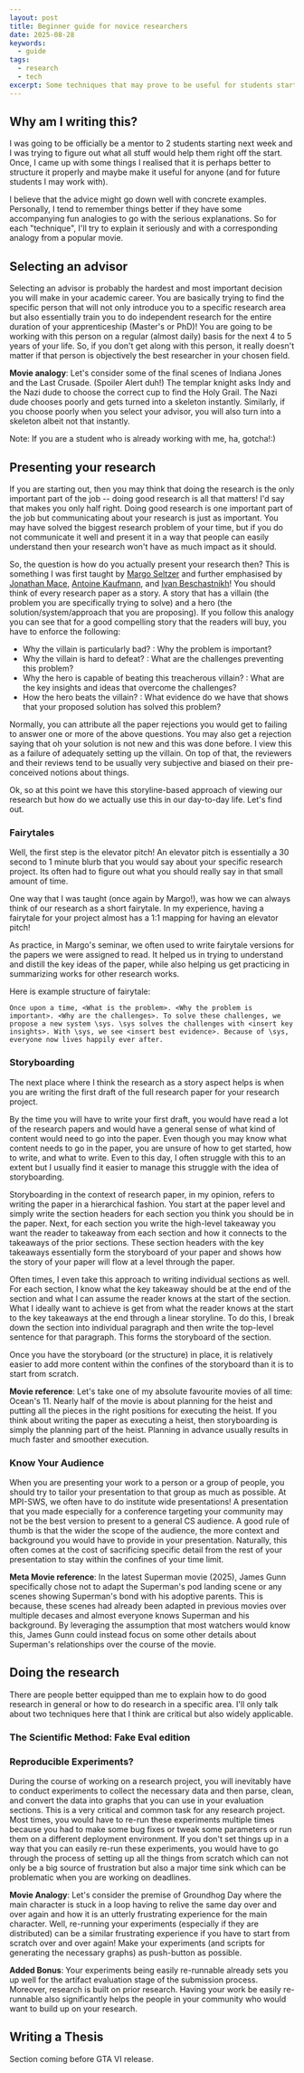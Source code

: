 ```yaml
---
layout: post
title: Beginner guide for novice researchers
date: 2025-08-28
keywords:
  - guide
tags:
  - research
  - tech
excerpt: Some techniques that may prove to be useful for students starting out with research
---
```


## Why am I writing this? 

I was going to be officially be a mentor to 2 students starting next week and I was trying to figure out what all stuff would help them right off the start. Once, I came up with some things I realised that it is perhaps better to structure it properly and maybe make it useful for anyone (and for future students I may work with).

I believe that the advice might go down well with concrete examples. Personally, I tend to remember things better if they have some accompanying fun analogies to go with the serious explanations. So for each "technique", I'll try to explain it seriously and with a corresponding analogy from a popular movie.

## Selecting an advisor

Selecting an advisor is probably the hardest and most important decision you will make in your academic career. You are basically trying to find the specific person that will not only
introduce you to a specific research area but also essentially train you to do independent research for the entire duration of your apprenticeship (Master's or PhD)!
You are going to be working with this person on a regular (almost daily) basis for the next 4 to 5 years of your life. So, if you don't get along with this person, it really doesn't matter if that person is objectively the best researcher in your chosen field. 

**Movie analogy**: Let's consider some of the final scenes of Indiana Jones and the Last Crusade. (Spoiler Alert duh!) The templar knight asks Indy and the Nazi dude to choose the correct cup to find the Holy Grail. The Nazi dude chooses poorly and gets turned into a skeleton instantly. Similarly, if you choose poorly when you select your advisor, you will also turn into a skeleton albeit not that instantly.

Note: If you are a student who is already working with me, ha, gotcha!:)

## Presenting your research

If you are starting out, then you may think that doing the research is the only important part of the job -- doing good research is all that matters! I'd say that makes you only half right. Doing good research is one important part of the job but communicating about your research is just as important. You may have solved the biggest research problem of your time, but if you do not communicate it well and present it in a way that people can easily understand then your research won't have as much impact as it should.

So, the question is how do you actually present your research then? This is something I was first taught by [Margo Seltzer](https://www.seltzer.com/margo/) and further emphasised by [Jonathan Mace](https://www.microsoft.com/en-us/research/people/jonathanmace/), [Antoine Kaufmann](https://people.mpi-sws.org/~antoinek/index.html), and [Ivan Beschastnikh](https://www.cs.ubc.ca/~bestchai/)! You should think of every research paper as a story. A story that has a villain (the problem you are specifically trying to solve) and a hero (the solution/system/approach that you are proposing).
If you follow this analogy you can see that for a good compelling story that the readers will buy, you have to enforce the following: 

+ Why the villain is particularly bad? : Why the problem is important?
+ Why the villain is hard to defeat? :  What are the challenges preventing this problem?
+ Why the hero is capable of beating this treacherous villain? : What are the key insights and ideas that overcome the challenges?
+ How the hero beats the villain? : What evidence do we have that shows that your proposed solution has solved this problem?

Normally, you can attribute all the paper rejections you would get to failing to answer one or more of the above questions. You may also get a rejection saying that oh your solution is not new and this was done before. I view this as a failure of adequately setting up the villain. On top of that, the reviewers and their reviews tend to be usually very subjective and biased on their pre-conceived notions about things.

Ok, so at this point we have this storyline-based approach of viewing our research but how do we actually use this in our day-to-day life. Let's find out.

### Fairytales

Well, the first step is the elevator pitch! An elevator pitch is essentially a 30 second to 1 minute blurb that you would say about your specific research project. Its often had to figure out what you should really say in that small amount of time.

One way that I was taught (once again by Margo!), was how we can always think of our research as a short fairytale. In my experience, having a fairytale for your project almost has a 1:1 mapping for having an elevator pitch!

As practice, in Margo's seminar, we often used to write fairytale versions for the papers we were assigned to read. It helped us in trying to understand and distill the key ideas of the paper, while also helping us get practicing in summarizing works for other research works.

Here is example structure of fairytale:

```
Once upon a time, <What is the problem>. <Why the problem is important>. <Why are the challenges>. To solve these challenges, we propose a new system \sys. \sys solves the challenges with <insert key insights>. With \sys, we see <insert best evidence>. Because of \sys, everyone now lives happily ever after.
```

### Storyboarding

The next place where I think the research as a story aspect helps is when you are writing the first draft of the full research paper for your research project. 

By the time you will have to write your first draft, you would have read a lot of the research papers and would have a general sense of what kind of content would need to go into the paper.
Even though you may know what content needs to go in the paper, you are unsure of how to get started, how to write, and what to write. Even to this day, I often struggle with this to an extent but I usually find it easier to manage this struggle with the idea of storyboarding.

Storyboarding in the context of research paper, in my opinion, refers to writing the paper in a hierarchical fashion. You start at the paper level and simply write the section headers for each section you think you should be in the paper. Next, for each section you write the high-level takeaway you want the reader to takeaway from each section and how it connects to the takeaways of the prior sections. These section headers with the key takeaways essentially form the storyboard of your paper and shows how the story of your paper will flow at a level through the paper.

Often times, I even take this approach to writing individual sections as well. For each section, I know what the key takeaway should be at the end of the section and what I can assume the reader knows at the start of the section. What I ideally want to achieve is get from what the reader knows at the start to the key takeaways at the end through a linear storyline. 
To do this, I break down the section into individual paragraph and then write the top-level sentence for that paragraph. This forms the storyboard of the section.

Once you have the storyboard (or the structure) in place, it is relatively easier to add more content within the confines of the storyboard than it is to start from scratch.

**Movie reference**: Let's take one of my absolute favourite movies of all time: Ocean's 11. Nearly half of the movie is about planning for the heist and putting all the pieces in the right positions for executing the heist. If you think about writing the paper as executing a heist, then storyboarding is simply the planning part of the heist. Planning in advance usually results in much faster and smoother execution.

### Know Your Audience

When you are presenting your work to a person or a group of people, you should try to tailor your presentation to that group as much as possible. At MPI-SWS, we often have to do institute wide presentations! A presentation that you made especially for a conference targeting your community may not be the best version to present to a general CS audience. A good rule of thumb is that the wider the scope of the audience, the more context and background you would have to provide in your presentation. Naturally, this often comes at the cost of sacrificing specific detail from the rest of your presentation to stay within the confines of your time limit. 

**Meta Movie reference**: In the latest Superman movie (2025), James Gunn specifically chose not to adapt the Superman's pod landing scene or any scenes showing Superman's bond with his adoptive parents. This is because, these scenes had already been adapted in previous movies over multiple decases and almost everyone knows Superman and his background. By leveraging the assumption that most watchers would know this, James Gunn could instead focus on some other details about Superman's relationships over the course of the movie.

## Doing the research

There are people better equipped than me to explain how to do good research in general or how to do research in a specific area. I'll only talk about two techniques here that I think are critical but also widely applicable.

### The Scientific Method: Fake Eval edition

### Reproducible Experiments?

During the course of working on a research project, you will inevitably have to conduct experiments to collect the necessary data and then parse, clean, and convert the data into graphs that you can use in your evaluation sections. 
This is a very critical and common task for any research project. Most times, you would have to re-run these experiments multiple times because you had to make some bug fixes or tweak some parameters or run them on a different deployment environment. If you don't set things up in a way that you can easily re-run these experiments, you would have to go through the process of setting up all the things from scratch which can not only be a big source of frustration but also a major time sink which can be problematic when you are working on deadlines.

**Movie Analogy**: Let's consider the premise of Groundhog Day where the main character is stuck in a loop having to relive the same day over and over again and how it is an utterly frustrating experience for the main character. Well, re-running your experiments (especially if they are distributed) can be a similar frustrating experience if you have to start from scratch over and over again! Make your experiments (and scripts for generating the necessary graphs) as push-button as possible.

**Added Bonus**: Your experiments being easily re-runnable already sets you up well for the artifact evaluation stage of the submission process. Moreover, research is built on prior research. Having your work be easily re-runnable also significantly helps the people in your community who would want to build up on your research. 

## Writing a Thesis

Section coming before GTA VI release.

